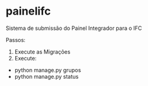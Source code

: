 # painelifc
Sistema de submissão do Painel Integrador para o IFC

Passos:

1. Execute as Migrações
2. Execute:
  * python manage.py grupos  
  * python manage.py status
